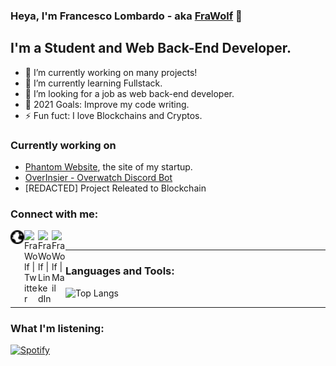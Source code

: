 ### Heya, I'm Francesco Lombardo - aka [FraWolf][website] 👋

## I'm a Student and Web Back-End Developer.

- 🔭 I’m currently working on many projects!
- 🌱 I’m currently learning Fullstack.
- 💼 I’m looking for a job as web back-end developer.
- 🥅 2021 Goals: Improve my code writing.
- ⚡ Fun fuct: I love Blockchains and Cryptos.

### Currently working on
- [Phantom Website](https://phantomsec.dev), the site of my startup.
- [OverInsier - Overwatch Discord Bot](https://top.gg/bot/768147122901876827)
- [REDACTED] Project Releated to Blockchain

### Connect with me:

[<img align="left" alt="FraWolf | Website" width="22px" style="fill: red;" src="https://raw.githubusercontent.com/iconic/open-iconic/master/svg/globe.svg" />][website]
[<img align="left" alt="FraWolf | Twitter" width="22px" src="https://cdn.jsdelivr.net/npm/simple-icons@v3/icons/twitter.svg" />][twitter]
[<img align="left" alt="FraWolf | LinkedIn" width="22px" src="https://cdn.jsdelivr.net/npm/simple-icons@v3/icons/linkedin.svg" />][linkedin]
[<img align="left" alt="FraWolf | Mail" width="22px" src="https://cdn.jsdelivr.net/npm/simple-icons@v3/icons/gmail.svg" />][mail]

<br />

---

### Languages and Tools:

![Top Langs](https://github-readme-stats.vercel.app/api/top-langs/?username=frawolf&layout=compact)

---

### What I'm listening:

[![Spotify](https://now-playing.frawolf.it/api/spotify-playing)](https://open.spotify.com/user/8ah613z3pejhnn3uvwhqy8hvb)

[website]: https://frawolf.it
[twitter]: https://twitter.com/FraWolf__
[linkedin]: https://www.linkedin.com/in/francesco-lombardo-454988163/
[mail]: mailto:frawolf@outlook.it
